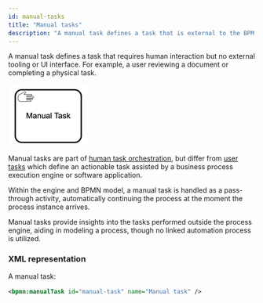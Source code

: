 ```yaml
---
id: manual-tasks
title: "Manual tasks"
description: "A manual task defines a task that is external to the BPM engine."
---
```


A manual task defines a task that requires human interaction but no external tooling or UI interface. For example, a user reviewing a document or completing a physical task.

![task](assets/manual-task.png)

Manual tasks are part of [human task orchestration](/guides/getting-started-orchestrate-human-tasks.md), but differ from [user tasks](/docs/components/modeler/bpmn/user-tasks/user-tasks.md) which define an actionable task assisted by a business process execution engine or software application.

Within the engine and BPMN model, a manual task is handled as a pass-through activity, automatically continuing the process at the moment the process instance arrives.

Manual tasks provide insights into the tasks performed outside the process engine, aiding in modeling a process, though no linked automation process is utilized.

### XML representation

A manual task:

```xml
<bpmn:manualTask id="manual-task" name="Manual task" />
```
